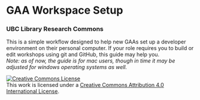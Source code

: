 # GAA Workspace Setup
### UBC Library Research Commons

This is a simple workflow designed to help new GAAs set up a developer environment on their personal computer. If your role requires you to build or edit workshops using git and GitHub, this guide may help you.     
_Note: as of now, the guide is for mac users, though in time it may be adjusted for windows operating systems as well._

<a rel="license" href="http://creativecommons.org/licenses/by/4.0/"><img alt="Creative Commons License" style="border-width:0" src="https://i.creativecommons.org/l/by/4.0/88x31.png" /></a><br />This work is licensed under a <a rel="license" href="http://creativecommons.org/licenses/by/4.0/">Creative Commons Attribution 4.0 International License</a>.
